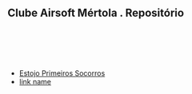 ## Clube Airsoft Mértola . Repositório


<br><br><br><br>

* [Estojo Primeiros Socorros](/camWikiestojo_primeiros_socorros.md)
* [link name](https://www.example.com)